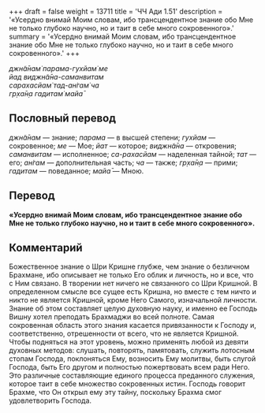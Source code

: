 +++
draft = false
weight = 13711
title = 'ЧЧ Ади 1.51'
description = '«Усердно внимай Моим словам, ибо трансцендентное знание обо Мне не только глубоко научно, но и таит в себе много сокровенного».'
summary = '«Усердно внимай Моим словам, ибо трансцендентное знание обо Мне не только глубоко научно, но и таит в себе много сокровенного».'
+++

_джн̃а̄нам̇ парама-гухйам̇ ме  
йад виджн̃а̄на-саманвитам  
сарахасйам̇ тад-ан̇гам̇ ча  
гр̣ха̄н̣а гадитам̇ майа̄_

## Пословный перевод

_джн̃а̄нам_ — знание; _парама_ — в высшей степени; _гухйам_ — сокровенное; _ме_ — Мое; _йат_ — которое; _виджн̃а̄на_ — откровения; _саманвитам_ — исполненное; _са_\-_рахасйам_ — наделенная тайной; _тат_ — его; _ан̇гам_ — дополнительная часть; _ча_ — также; _гр̣ха̄н̣а_ — прими; _гадитам_ — поведанное; _майа̄_ — Мною.

## Перевод

**«Усердно внимай Моим словам, ибо трансцендентное знание обо Мне не только глубоко научно, но и таит в себе много сокровенного».**

## Комментарий

Божественное знание о Шри Кришне глубже, чем знание о безличном Брахмане, ибо описывает не только Его облик и личность, но и все, что с Ним связано. В творении нет ничего не связанного со Шри Кришной. В определенном смысле все сущее есть Кришна, но вместе с тем ничто и никто не является Кришной, кроме Него Самого, изначальной личности. Знание об этом составляет целую духовную науку, и именно ее Господь Вишну хотел преподать Брахмаджи во всей полноте. Самая сокровенная область этого знания касается привязанности к Господу и, соответственно, отрешенности от всего, что не является Кришной. Чтобы подняться на этот уровень, можно применять любой из девяти духовных методов: слушать, повторять, памятовать, служить лотосным стопам Господа, поклоняться Ему, возносить Ему молитвы, быть слугой Господа, быть Его другом и полностью пожертвовать всем ради Него. Это различные составляющие единого процесса преданного служения, которое таит в себе множество сокровенных истин. Господь говорит Брахме, что Он открыл ему эту тайну, поскольку Брахма смог удовлетворить Господа.
